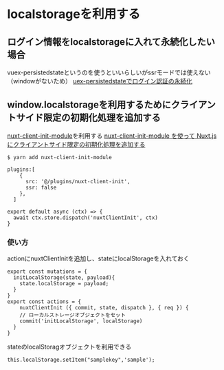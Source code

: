 # localstorageを利用する

## ログイン情報をlocalstorageに入れて永続化したい場合
vuex-persistedstateというのを使うといいらしいがssrモードでは使えない（windowがないため）
[uex-persistedstateでログイン認証の永続化](https://www.webopixel.net/javascript/1463.html)


## window.localstorageを利用するためにクライアントサイド限定の初期化処理を追加する
[nuxt-client-init-module](https://github.com/potato4d/nuxt-client-init-module)を利用する
[nuxt-client-init-module を使って Nuxt.js にクライアントサイド限定の初期化処理を追加する](https://qiita.com/potato4d/items/cc5d8ea24949e86f8a5b)

`$ yarn add nuxt-client-init-module`

``` [src/nuxt.config.js]
plugins:[
    {
      src: '@/plugins/nuxt-client-init',
      ssr: false
    },
  ]
```

``` [src/plugins/nuxt-client-init.js]
export default async (ctx) => {
  await ctx.store.dispatch('nuxtClientInit', ctx)
}
```

### 使い方
actionにnuxtClientInitを追加し、stateにlocalStorageを入れておく
``` [src/store/index.js]
export const mutations = {
  initLocalStorage(state, payload){
    state.localStorage = payload;
  }
}
export const actions = {
    nuxtClientInit ({ commit, state, dispatch }, { req }) {
    // ローカルストレージオブジェクトをセット
    commit('initLocalStorage', localStorage)
  }
}
```
stateのlocalStoragオブジェクトを利用できる
```
this.localStorage.setItem("samplekey",'sample');
```
